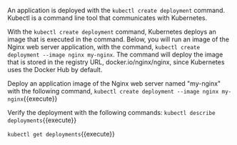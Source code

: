 An application is deployed with the `kubectl create deployment` command. Kubectl is a command line tool that communicates with Kubernetes.

With the `kubectl create deployment` command, Kubernetes deploys an image that is executed in the command. Below, you will run an image of the Nginx web server application, with the command, `kubectl create deployment --image nginx my-nginx`. The command will deploy the image that is stored in the registry URL, docker.io/nginx/nginx, since Kubernetes uses the Docker Hub by default.

Deploy an application image of the Nginx web server named "my-nginx" with the following command, `kubectl create deployment --image nginx my-nginx`{{execute}}

Verify the deployment with the following commands:
`kubectl describe deployments`{{execute}}

`kubectl get deployments`{{execute}}